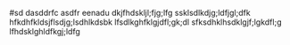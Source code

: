 #sd dasddrfc asdfr eenadu
dkjfhdskljl;fjg;lfg
ssklsdlkdjg;ldfjgl;dfk
hfkdhfkldsjflsdjg;lsdhlkdsbk
lfsdlkghfklgjdfl;gk;dl
sfksdhklhsdklgjf;lgkdfl;g
lfhdsklghldfkgj;ldfg

